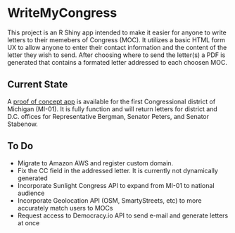 # WriteMyCongress

This project is an R Shiny app intended to make it easier for anyone to write letters to their memebers of Congress (MOC). It utilizes a basic HTML form UX to allow anyone to enter their contact information and the content of the letter they wish to send. After choosing where to send the letter(s) a PDF is generated that contains a formated letter addressed to each choosen MOC.

## Current State
A [proof of concept app](https://streamlinedecology.shinyapps.io/WriteMyCongress/) is available for the first Congressional district of Michigan (MI-01). It is fully function and will return letters for district and D.C. offices for Representative Bergman, Senator Peters, and Senator Stabenow.

## To Do
- Migrate to Amazon AWS and register custom domain.
- Fix the CC field in the addressed letter. It is currently not dynamically generated
- Incorporate Sunlight Congress API to expand from MI-01 to national audience
- Incorporate Geolocation API (OSM, SmartyStreets, etc) to more accurately match users to MOCs
- Request access to Democracy.io API to send e-mail and generate letters at once
